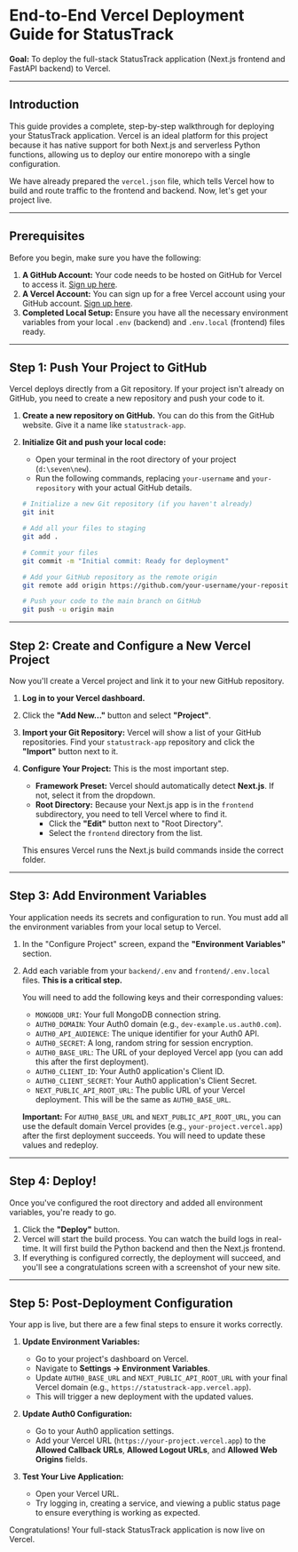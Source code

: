 # End-to-End Vercel Deployment Guide for StatusTrack

**Goal:** To deploy the full-stack StatusTrack application (Next.js frontend and FastAPI backend) to Vercel.

---

## Introduction

This guide provides a complete, step-by-step walkthrough for deploying your StatusTrack application. Vercel is an ideal platform for this project because it has native support for both Next.js and serverless Python functions, allowing us to deploy our entire monorepo with a single configuration.

We have already prepared the `vercel.json` file, which tells Vercel how to build and route traffic to the frontend and backend. Now, let's get your project live.

---

## Prerequisites

Before you begin, make sure you have the following:

1.  **A GitHub Account:** Your code needs to be hosted on GitHub for Vercel to access it. [Sign up here](https://github.com/join).
2.  **A Vercel Account:** You can sign up for a free Vercel account using your GitHub account. [Sign up here](https://vercel.com/signup).
3.  **Completed Local Setup:** Ensure you have all the necessary environment variables from your local `.env` (backend) and `.env.local` (frontend) files ready.

---

## Step 1: Push Your Project to GitHub

Vercel deploys directly from a Git repository. If your project isn't already on GitHub, you need to create a new repository and push your code to it.

1.  **Create a new repository on GitHub.** You can do this from the GitHub website. Give it a name like `statustrack-app`.

2.  **Initialize Git and push your local code:**
    *   Open your terminal in the root directory of your project (`d:\seven\new`).
    *   Run the following commands, replacing `your-username` and `your-repository` with your actual GitHub details.

    ```bash
    # Initialize a new Git repository (if you haven't already)
    git init

    # Add all your files to staging
    git add .

    # Commit your files
    git commit -m "Initial commit: Ready for deployment"

    # Add your GitHub repository as the remote origin
    git remote add origin https://github.com/your-username/your-repository.git

    # Push your code to the main branch on GitHub
    git push -u origin main
    ```

---

## Step 2: Create and Configure a New Vercel Project

Now you'll create a Vercel project and link it to your new GitHub repository.

1.  **Log in to your Vercel dashboard.**
2.  Click the **"Add New..."** button and select **"Project"**.
3.  **Import your Git Repository:** Vercel will show a list of your GitHub repositories. Find your `statustrack-app` repository and click the **"Import"** button next to it.

4.  **Configure Your Project:** This is the most important step.
    *   **Framework Preset:** Vercel should automatically detect **Next.js**. If not, select it from the dropdown.
    *   **Root Directory:** Because your Next.js app is in the `frontend` subdirectory, you need to tell Vercel where to find it.
        *   Click the **"Edit"** button next to "Root Directory".
        *   Select the `frontend` directory from the list.

    This ensures Vercel runs the Next.js build commands inside the correct folder.

---

## Step 3: Add Environment Variables

Your application needs its secrets and configuration to run. You must add all the environment variables from your local setup to Vercel.

1.  In the "Configure Project" screen, expand the **"Environment Variables"** section.
2.  Add each variable from your `backend/.env` and `frontend/.env.local` files. **This is a critical step.**

    You will need to add the following keys and their corresponding values:

    *   `MONGODB_URI`: Your full MongoDB connection string.
    *   `AUTH0_DOMAIN`: Your Auth0 domain (e.g., `dev-example.us.auth0.com`).
    *   `AUTH0_API_AUDIENCE`: The unique identifier for your Auth0 API.
    *   `AUTH0_SECRET`: A long, random string for session encryption.
    *   `AUTH0_BASE_URL`: The URL of your deployed Vercel app (you can add this after the first deployment).
    *   `AUTH0_CLIENT_ID`: Your Auth0 application's Client ID.
    *   `AUTH0_CLIENT_SECRET`: Your Auth0 application's Client Secret.
    *   `NEXT_PUBLIC_API_ROOT_URL`: The public URL of your Vercel deployment. This will be the same as `AUTH0_BASE_URL`.

    **Important:** For `AUTH0_BASE_URL` and `NEXT_PUBLIC_API_ROOT_URL`, you can use the default domain Vercel provides (e.g., `your-project.vercel.app`) after the first deployment succeeds. You will need to update these values and redeploy.

---

## Step 4: Deploy!

Once you've configured the root directory and added all environment variables, you're ready to go.

1.  Click the **"Deploy"** button.
2.  Vercel will start the build process. You can watch the build logs in real-time. It will first build the Python backend and then the Next.js frontend.
3.  If everything is configured correctly, the deployment will succeed, and you'll see a congratulations screen with a screenshot of your new site.

---

## Step 5: Post-Deployment Configuration

Your app is live, but there are a few final steps to ensure it works correctly.

1.  **Update Environment Variables:**
    *   Go to your project's dashboard on Vercel.
    *   Navigate to **Settings -> Environment Variables**.
    *   Update `AUTH0_BASE_URL` and `NEXT_PUBLIC_API_ROOT_URL` with your final Vercel domain (e.g., `https://statustrack-app.vercel.app`).
    *   This will trigger a new deployment with the updated values.

2.  **Update Auth0 Configuration:**
    *   Go to your Auth0 application settings.
    *   Add your Vercel URL (`https://your-project.vercel.app`) to the **Allowed Callback URLs**, **Allowed Logout URLs**, and **Allowed Web Origins** fields.

3.  **Test Your Live Application:**
    *   Open your Vercel URL.
    *   Try logging in, creating a service, and viewing a public status page to ensure everything is working as expected.

Congratulations! Your full-stack StatusTrack application is now live on Vercel.

